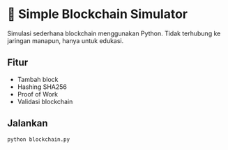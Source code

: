 # 🧱 Simple Blockchain Simulator

Simulasi sederhana blockchain menggunakan Python. Tidak terhubung ke jaringan manapun, hanya untuk edukasi.

## Fitur
- Tambah block
- Hashing SHA256
- Proof of Work
- Validasi blockchain

## Jalankan
```bash
python blockchain.py
